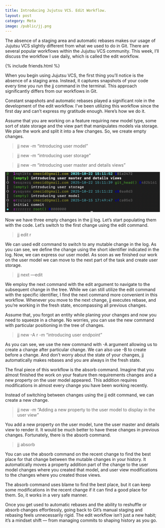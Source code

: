 ```yaml
---
title: Introducing Jujutsu VCS. Edit Workflow.
layout: post
category: Meta
image: /public/jj.png
---
```


The absence of a staging area and automatic rebases makes our usage of Jujutsu VCS slightly different from what we used to do in Git. There are several popular workflows within the Jujutsu VCS community. This week, I’ll discuss the workflow I use daily, which is called the edit workflow.

{% include friends.html %}

When you begin using Jujutsu VCS, the first thing you’ll notice is the absence of a staging area. Instead, it captures snapshots of your code every time you run the jj command in the terminal. This approach significantly differs from our workflows in Git.

Constant snapshots and automatic rebases played a significant role in the development of the edit workflow. I’ve been utilizing this workflow since the first day and can’t express my gratitude enough. Here’s how we do it.

Assume that you are working on a feature requiring new model type, some sort of state storage and the view part that manipulates models via storage. We plan the work and split it into a few changes. So, we create empty changes.

> jj new -m “introducing user model”

> jj new -m “introducing user storage”

> jj new -m “introducing user master and details views”

![jj-log](/public/jj3.png)

Now we have three empty changes in the jj log. Let’s start populating them with the code. Let’s switch to the first change using the edit command.

> jj edit r

We can used edit command to switch to any mutable change in the log. As you can see, we define the change using the short identifier indicated in the log. Now, we can express our user model. As soon as we finished our work on the user model we can move to the next part of the task and create user storage.

> jj next —edit

We employ the next command with the edit argument to navigate to the subsequent change in the tree. While we can still utilize the edit command with the specific identifier, I find the next command more convenient in this workflow. Whenever you move to the next change, jj executes rebase, and you’re working in the fresh state, encompassing all previous changes.

Assume that, you forgot an entity while planing your changes and now you need to squeeze in a change. No worries, you can use the new command with particular positioning in the tree of changes.

> jj new -A r -m “introducing user endpoint”

As you can see, we use the new command with -A argument allowing us to create a change after particular change. We can also use -B to create before a change. And don’t worry about the state of your changes, jj automatically makes rebases and you are always in the fresh state.

The final piece of this workflow is the absorb command. Imagine that you almost finished the work on your feature then requirements changes and a new property on the user model appeared. This addition requires modifications in almost every change you have been working recently.

Instead of switching between changes using the jj edit command, we can create a new change.

> jj new -m “Adding a new property to the user model to display in the user view”

You add a new property on the user model, tune the user master and details view to render it. It would be much better to have these changes in previous changes. Fortunately, there is the absorb command.

> jj absorb

You can use the absorb command on the recent change to find the best place for that change between the mutable changes in your history. It automatically moves a property addition part of the change to the user model changes where you created that model, and user view modifications to the changes where you created those views.

The absorb command uses blame to find the best place, but it can keep some modifications in the recent change if it can find a good place for them. So, it works in a very safe manner.

Once you get used to automatic rebases and the ability to reshuffle or absorb changes effortlessly, going back to Git’s manual staging and rebasing feels unnecessarily rigid. The edit workflow isn’t just a new habit; it’s a mindset shift — from managing commits to shaping history as you go.
